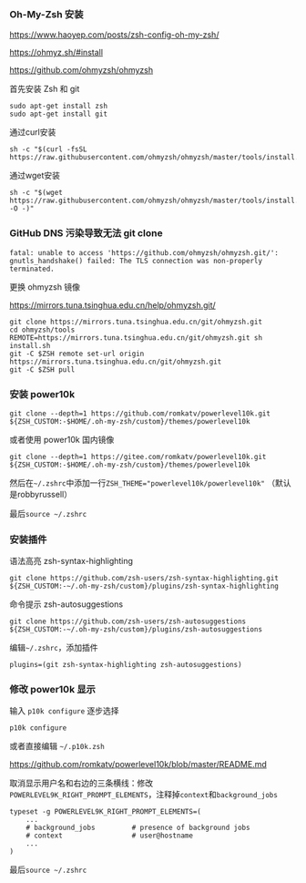 ### Oh-My-Zsh 安装

https://www.haoyep.com/posts/zsh-config-oh-my-zsh/

https://ohmyz.sh/#install

https://github.com/ohmyzsh/ohmyzsh

首先安装 Zsh 和 git

``` shell
sudo apt-get install zsh
sudo apt-get install git
```

通过curl安装

``` shell
sh -c "$(curl -fsSL https://raw.githubusercontent.com/ohmyzsh/ohmyzsh/master/tools/install.sh)"
```

通过wget安装

``` shell
sh -c "$(wget https://raw.githubusercontent.com/ohmyzsh/ohmyzsh/master/tools/install.sh -O -)"
```

### GitHub DNS 污染导致无法 git clone

``` shell
fatal: unable to access 'https://github.com/ohmyzsh/ohmyzsh.git/': gnutls_handshake() failed: The TLS connection was non-properly terminated.
```

更换 ohmyzsh 镜像

https://mirrors.tuna.tsinghua.edu.cn/help/ohmyzsh.git/

``` shell
git clone https://mirrors.tuna.tsinghua.edu.cn/git/ohmyzsh.git
cd ohmyzsh/tools
REMOTE=https://mirrors.tuna.tsinghua.edu.cn/git/ohmyzsh.git sh install.sh
git -C $ZSH remote set-url origin https://mirrors.tuna.tsinghua.edu.cn/git/ohmyzsh.git
git -C $ZSH pull
```

### 安装 power10k

``` shell
git clone --depth=1 https://github.com/romkatv/powerlevel10k.git ${ZSH_CUSTOM:-$HOME/.oh-my-zsh/custom}/themes/powerlevel10k
```

或者使用 power10k 国内镜像
``` shell
git clone --depth=1 https://gitee.com/romkatv/powerlevel10k.git ${ZSH_CUSTOM:-$HOME/.oh-my-zsh/custom}/themes/powerlevel10k
```

然后在`~/.zshrc`中添加一行`ZSH_THEME="powerlevel10k/powerlevel10k"` （默认是robbyrussell）

最后`source ~/.zshrc`

### 安装插件

语法高亮 zsh-syntax-highlighting

``` shell
git clone https://github.com/zsh-users/zsh-syntax-highlighting.git ${ZSH_CUSTOM:-~/.oh-my-zsh/custom}/plugins/zsh-syntax-highlighting
```

命令提示 zsh-autosuggestions
``` shell
git clone https://github.com/zsh-users/zsh-autosuggestions ${ZSH_CUSTOM:-~/.oh-my-zsh/custom}/plugins/zsh-autosuggestions
```

编辑`~/.zshrc`，添加插件
``` shell
plugins=(git zsh-syntax-highlighting zsh-autosuggestions)
```

### 修改 power10k 显示

输入 `p10k configure` 逐步选择
``` shell
p10k configure
```

或者直接编辑 `~/.p10k.zsh`

https://github.com/romkatv/powerlevel10k/blob/master/README.md

取消显示用户名和右边的三条横线：修改`POWERLEVEL9K_RIGHT_PROMPT_ELEMENTS`，注释掉`context`和`background_jobs`

``` shell
typeset -g POWERLEVEL9K_RIGHT_PROMPT_ELEMENTS=(
    ...
    # background_jobs         # presence of background jobs
    # context                 # user@hostname
    ...
)
```

最后`source ~/.zshrc`
